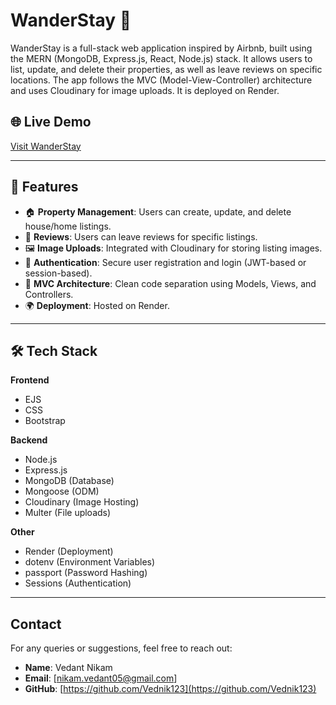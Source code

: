 # WanderStay 🏡

WanderStay is a full-stack web application inspired by Airbnb, built using the MERN (MongoDB, Express.js, React, Node.js) stack. It allows users to list, update, and delete their properties, as well as leave reviews on specific locations. The app follows the MVC (Model-View-Controller) architecture and uses Cloudinary for image uploads. It is deployed on Render.

## 🌐 Live Demo
[Visit WanderStay](<https://wanderstay-fullstack-project.onrender.com/listings>)

---

## 📌 Features

- 🏠 **Property Management**: Users can create, update, and delete house/home listings.
- 💬 **Reviews**: Users can leave reviews for specific listings.
- 🖼️ **Image Uploads**: Integrated with Cloudinary for storing listing images.
- 👤 **Authentication**: Secure user registration and login (JWT-based or session-based).
- 📁 **MVC Architecture**: Clean code separation using Models, Views, and Controllers.
- 🌍 **Deployment**: Hosted on Render.

---

## 🛠️ Tech Stack

**Frontend**
- EJS
- CSS
- Bootstrap 

**Backend**
- Node.js
- Express.js
- MongoDB (Database)
- Mongoose (ODM)
- Cloudinary (Image Hosting)
- Multer (File uploads)

**Other**
- Render (Deployment)
- dotenv (Environment Variables)
- passport (Password Hashing)
- Sessions (Authentication)

---

## Contact
For any queries or suggestions, feel free to reach out:
- **Name**: Vedant Nikam
- **Email**: [nikam.vedant05@gmail.com]
- **GitHub**: [https://github.com/Vednik123](https://github.com/Vednik123)
